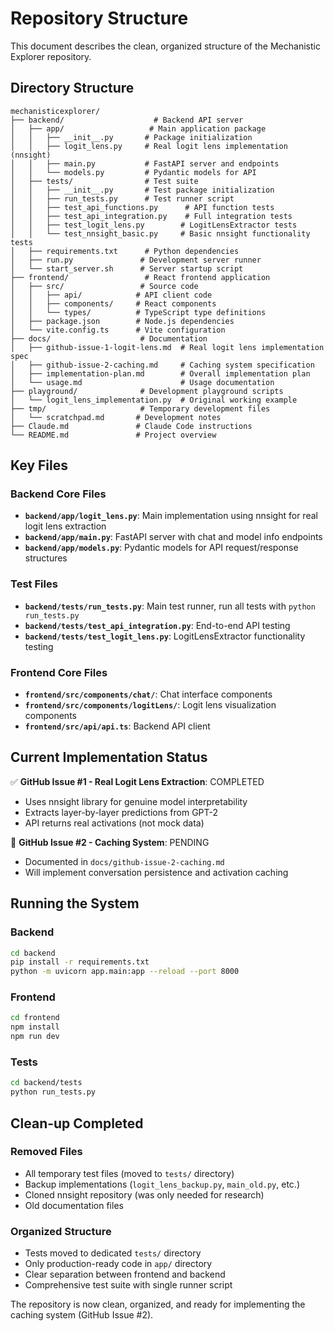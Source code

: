 # Repository Structure

This document describes the clean, organized structure of the Mechanistic Explorer repository.

## Directory Structure

```
mechanisticexplorer/
├── backend/                    # Backend API server
│   ├── app/                   # Main application package
│   │   ├── __init__.py       # Package initialization
│   │   ├── logit_lens.py     # Real logit lens implementation (nnsight)
│   │   ├── main.py           # FastAPI server and endpoints
│   │   └── models.py         # Pydantic models for API
│   ├── tests/                # Test suite
│   │   ├── __init__.py       # Test package initialization
│   │   ├── run_tests.py      # Test runner script
│   │   ├── test_api_functions.py      # API function tests
│   │   ├── test_api_integration.py    # Full integration tests
│   │   ├── test_logit_lens.py        # LogitLensExtractor tests
│   │   └── test_nnsight_basic.py     # Basic nnsight functionality tests
│   ├── requirements.txt      # Python dependencies
│   ├── run.py               # Development server runner
│   └── start_server.sh      # Server startup script
├── frontend/                 # React frontend application
│   ├── src/                 # Source code
│   │   ├── api/            # API client code
│   │   ├── components/     # React components
│   │   └── types/          # TypeScript type definitions
│   ├── package.json        # Node.js dependencies
│   └── vite.config.ts      # Vite configuration
├── docs/                    # Documentation
│   ├── github-issue-1-logit-lens.md  # Real logit lens implementation spec
│   ├── github-issue-2-caching.md     # Caching system specification
│   ├── implementation-plan.md        # Overall implementation plan
│   └── usage.md                      # Usage documentation
├── playground/              # Development playground scripts
│   └── logit_lens_implementation.py  # Original working example
├── tmp/                     # Temporary development files
│   └── scratchpad.md       # Development notes
├── Claude.md               # Claude Code instructions
└── README.md               # Project overview
```

## Key Files

### Backend Core Files
- **`backend/app/logit_lens.py`**: Main implementation using nnsight for real logit lens extraction
- **`backend/app/main.py`**: FastAPI server with chat and model info endpoints
- **`backend/app/models.py`**: Pydantic models for API request/response structures

### Test Files
- **`backend/tests/run_tests.py`**: Main test runner, run all tests with `python run_tests.py`
- **`backend/tests/test_api_integration.py`**: End-to-end API testing
- **`backend/tests/test_logit_lens.py`**: LogitLensExtractor functionality testing

### Frontend Core Files
- **`frontend/src/components/chat/`**: Chat interface components
- **`frontend/src/components/logitLens/`**: Logit lens visualization components
- **`frontend/src/api/api.ts`**: Backend API client

## Current Implementation Status

✅ **GitHub Issue #1 - Real Logit Lens Extraction**: COMPLETED
- Uses nnsight library for genuine model interpretability
- Extracts layer-by-layer predictions from GPT-2
- API returns real activations (not mock data)

🔄 **GitHub Issue #2 - Caching System**: PENDING
- Documented in `docs/github-issue-2-caching.md`
- Will implement conversation persistence and activation caching

## Running the System

### Backend
```bash
cd backend
pip install -r requirements.txt
python -m uvicorn app.main:app --reload --port 8000
```

### Frontend
```bash
cd frontend
npm install
npm run dev
```

### Tests
```bash
cd backend/tests
python run_tests.py
```

## Clean-up Completed

### Removed Files
- All temporary test files (moved to `tests/` directory)
- Backup implementations (`logit_lens_backup.py`, `main_old.py`, etc.)
- Cloned nnsight repository (was only needed for research)
- Old documentation files

### Organized Structure
- Tests moved to dedicated `tests/` directory
- Only production-ready code in `app/` directory
- Clear separation between frontend and backend
- Comprehensive test suite with single runner script

The repository is now clean, organized, and ready for implementing the caching system (GitHub Issue #2).